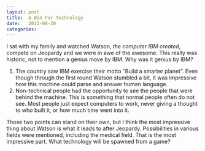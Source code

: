 ```yaml
---
layout: post
title:  A Win For Technology
date:   2011-08-20
categories:
---
```


I sat with my family and watched Watson, <em>the computer <span class="caps">IBM</span> created</em>, compete on Jeopardy and we were in awe of the awesome. This really was historic, not to mention a genius move by <span class="caps">IBM</span>. Why was it genius by <span class="caps">IBM</span>?
<ol>
	<li>The country saw <span class="caps">IBM</span> exercise their motto &#8220;Build a smarter planet&#8221;. Even though through the first round Watson stumbled a bit, it was impressive how this machine could parse and answer human language.</li>
	<li>Non-technical people had the opportunity to see the people that were behind the machine. This is something that normal people often do not see. Most people just expect computers to work, never giving a thought to who built it, or how much time went into it.</li>
</ol>

Those two points can stand on their own, but I think the most impressive thing about Watson is what it leads to after Jeopardy. Possibilities in various fields were mentioned, including the medical field. That is the most impressive part. What technology will be spawned from a game?
